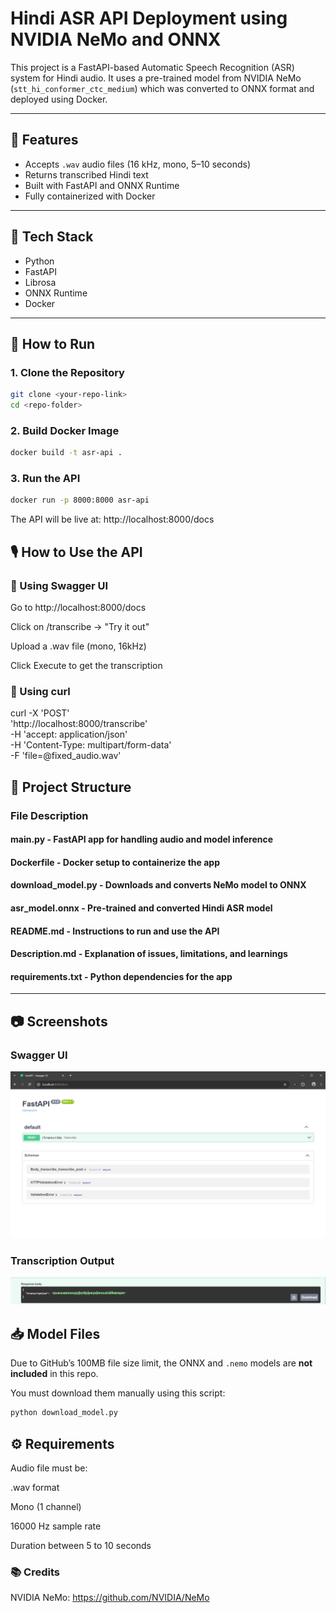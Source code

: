 # Hindi ASR API Deployment using NVIDIA NeMo and ONNX

This project is a FastAPI-based Automatic Speech Recognition (ASR) system for Hindi audio. It uses a pre-trained model from NVIDIA NeMo (`stt_hi_conformer_ctc_medium`) which was converted to ONNX format and deployed using Docker.

---

## 🔧 Features

- Accepts `.wav` audio files (16 kHz, mono, 5–10 seconds)
- Returns transcribed Hindi text
- Built with FastAPI and ONNX Runtime
- Fully containerized with Docker

---

## 🧰 Tech Stack

- Python
- FastAPI
- Librosa
- ONNX Runtime
- Docker

---

## 🚀 How to Run

### 1. Clone the Repository

```bash
git clone <your-repo-link>
cd <repo-folder>
```
### 2. Build Docker Image

```bash
docker build -t asr-api .
```
### 3. Run the API

```bash
docker run -p 8000:8000 asr-api
```
The API will be live at:
http://localhost:8000/docs

## 🎙️ How to Use the API
### 🔘 Using Swagger UI
Go to http://localhost:8000/docs

Click on /transcribe → "Try it out"

Upload a .wav file (mono, 16kHz)

Click Execute to get the transcription

### 🔘 Using curl

curl -X 'POST' \
  'http://localhost:8000/transcribe' \
  -H 'accept: application/json' \
  -H 'Content-Type: multipart/form-data' \
  -F 'file=@fixed_audio.wav'

## 📁 Project Structure
### File	Description
#### main.py	- FastAPI app for handling audio and model inference
#### Dockerfile - Docker setup to containerize the app
#### download_model.py -	Downloads and converts NeMo model to ONNX
#### asr_model.onnx - Pre-trained and converted Hindi ASR model
#### README.md	- Instructions to run and use the API
#### Description.md - Explanation of issues, limitations, and learnings
#### requirements.txt - Python dependencies for the app

---

## 📷 Screenshots

### Swagger UI

![Swagger UI](Screenshot_Swagger.png)

### Transcription Output

![Transcription Result](Output.png)


## 📥 Model Files

Due to GitHub’s 100MB file size limit, the ONNX and `.nemo` models are **not included** in this repo.

You must download them manually using this script:

```bash
python download_model.py
```
## ⚙️ Requirements
Audio file must be:

.wav format

Mono (1 channel)

16000 Hz sample rate

Duration between 5 to 10 seconds

### 📚 Credits
NVIDIA NeMo: https://github.com/NVIDIA/NeMo